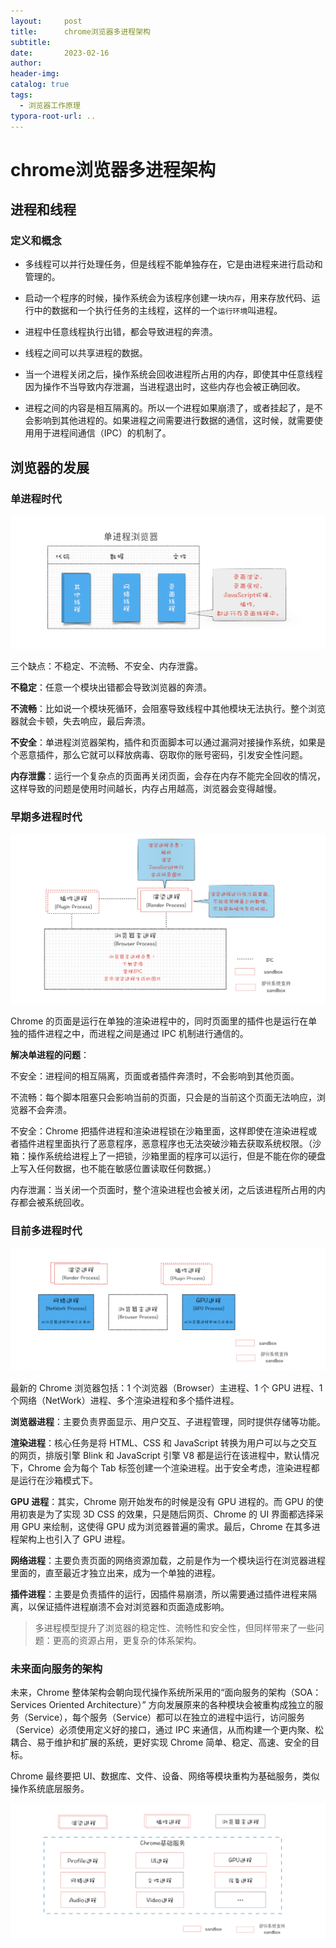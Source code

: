 ```yaml
---
layout:     post
title:      chrome浏览器多进程架构
subtitle:  
date:       2023-02-16
author:     
header-img: 
catalog: true
tags:
  - 浏览器工作原理
typora-root-url: ..
---
```


# chrome浏览器多进程架构

## 进程和线程

### 定义和概念

- 多线程可以并行处理任务，但是线程不能单独存在，它是由进程来进行启动和管理的。


- 启动一个程序的时候，操作系统会为该程序创建一块`内存`，用来存放代码、运行中的数据和一个执行任务的主线程，这样的一个`运行环境`叫进程。


- 进程中任意线程执行出错，都会导致进程的奔溃。


- 线程之间可以共享进程的数据。


- 当一个进程关闭之后，操作系统会回收进程所占用的内存，即使其中任意线程因为操作不当导致内存泄漏，当进程退出时，这些内存也会被正确回收。


- 进程之间的内容是相互隔离的。所以一个进程如果崩溃了，或者挂起了，是不会影响到其他进程的。如果进程之间需要进行数据的通信，这时候，就需要使用用于进程间通信（IPC）的机制了。


## 浏览器的发展

### 单进程时代

<img src="/../img/postImage/image-20230216192213330.png" alt="image-20230216192213330" style="zoom:50%;" />

三个缺点：不稳定、不流畅、不安全、内存泄露。

**不稳定**：任意一个模块出错都会导致浏览器的奔溃。

**不流畅**：比如说一个模块死循环，会阻塞导致线程中其他模块无法执行。整个浏览器就会卡顿，失去响应，最后奔溃。

**不安全**：单进程浏览器架构，插件和页面脚本可以通过漏洞对接操作系统，如果是个恶意插件，那么它就可以释放病毒、窃取你的账号密码，引发安全性问题。

**内存泄露**：运行一个复杂点的页面再关闭页面，会存在内存不能完全回收的情况，这样导致的问题是使用时间越长，内存占用越高，浏览器会变得越慢。

### 早期多进程时代

<img src="/../img/postImage/image-20230216193412933.png" alt="image-20230216193412933" style="zoom:50%;" />

Chrome 的页面是运行在单独的渲染进程中的，同时页面里的插件也是运行在单独的插件进程之中，而进程之间是通过 IPC 机制进行通信的。

**解决单进程的问题**：

不安全：进程间的相互隔离，页面或者插件奔溃时，不会影响到其他页面。

不流畅：每个脚本阻塞只会影响当前的页面，只会是的当前这个页面无法响应，浏览器不会奔溃。

不安全：Chrome 把插件进程和渲染进程锁在沙箱里面，这样即使在渲染进程或者插件进程里面执行了恶意程序，恶意程序也无法突破沙箱去获取系统权限。（沙箱：操作系统给进程上了一把锁，沙箱里面的程序可以运行，但是不能在你的硬盘上写入任何数据，也不能在敏感位置读取任何数据。）

内存泄漏：当关闭一个页面时，整个渲染进程也会被关闭，之后该进程所占用的内存都会被系统回收。

### 目前多进程时代

<img src="/../img/postImage/image-20230216194720717.png" alt="image-20230216194720717" style="zoom: 50%;" />

最新的 Chrome 浏览器包括：1 个浏览器（Browser）主进程、1 个 GPU 进程、1 个网络（NetWork）进程、多个渲染进程和多个插件进程。

**浏览器进程**：主要负责界面显示、用户交互、子进程管理，同时提供存储等功能。

**渲染进程**：核心任务是将 HTML、CSS 和 JavaScript 转换为用户可以与之交互的网页，排版引擎 Blink 和 JavaScript 引擎 V8 都是运行在该进程中，默认情况下，Chrome 会为每个 Tab 标签创建一个渲染进程。出于安全考虑，渲染进程都是运行在沙箱模式下。

**GPU 进程**：其实，Chrome 刚开始发布的时候是没有 GPU 进程的。而 GPU 的使用初衷是为了实现 3D CSS 的效果，只是随后网页、Chrome 的 UI 界面都选择采用 GPU 来绘制，这使得 GPU 成为浏览器普遍的需求。最后，Chrome 在其多进程架构上也引入了 GPU 进程。

**网络进程**：主要负责页面的网络资源加载，之前是作为一个模块运行在浏览器进程里面的，直至最近才独立出来，成为一个单独的进程。

**插件进程**：主要是负责插件的运行，因插件易崩溃，所以需要通过插件进程来隔离，以保证插件进程崩溃不会对浏览器和页面造成影响。

> 多进程模型提升了浏览器的稳定性、流畅性和安全性，但同样带来了一些问题：更高的资源占用，更复杂的体系架构。
>

### 未来面向服务的架构

未来，Chrome 整体架构会朝向现代操作系统所采用的“面向服务的架构（SOA：Services Oriented Architecture）” 方向发展原来的各种模块会被重构成独立的服务（Service），每个服务（Service）都可以在独立的进程中运行，访问服务（Service）必须使用定义好的接口，通过 IPC 来通信，从而构建一个更内聚、松耦合、易于维护和扩展的系统，更好实现 Chrome 简单、稳定、高速、安全的目标。

Chrome 最终要把 UI、数据库、文件、设备、网络等模块重构为基础服务，类似操作系统底层服务。

![image-20230216195227398](/../img/postImage/image-20230216195227398.png)